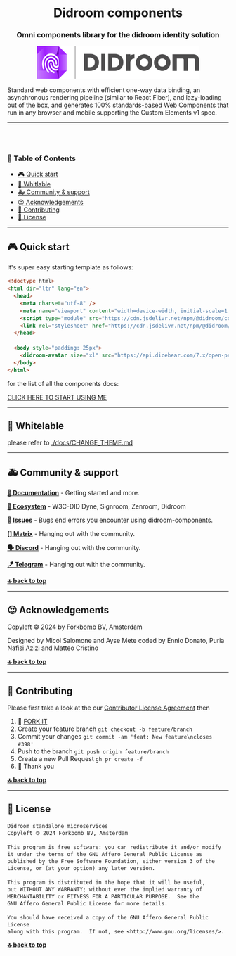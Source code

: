 <div align="center">

# Didroom components

### Omni components library for the didroom identity solution

</div>

<p align="center">
   <img src="https://github.com/ForkbombEu/DIDroom/raw/main/images/DIDroom_logo.png" width="370">
</p>
Standard web components with efficient one-way data binding, an asynchronous rendering pipeline (similar to React Fiber), and lazy-loading out of the box, and generates 100% standards-based Web Components that run in any browser and mobile supporting the Custom Elements v1 spec.


---
<br><br>

<div id="toc">

### 🚩 Table of Contents

- [🎮 Quick start](#-quick-start)
- [💄 Whitlable](#-whitelable)
- [🚑 Community & support](#-community--support)
- [😍 Acknowledgements](#-acknowledgements)
- [👤 Contributing](#-contributing)
- [💼 License](#-license)

</div>

***
## 🎮 Quick start

It's super easy starting template as follows:

```html
<!doctype html>
<html dir="ltr" lang="en">
  <head>
    <meta charset="utf-8" />
    <meta name="viewport" content="width=device-width, initial-scale=1.0, minimum-scale=1.0, maximum-scale=5.0" />
    <script type="module" src="https://cdn.jsdelivr.net/npm/@didroom/components/dist/didroom-components/didroom-components.esm.js"></script>
    <link rel="stylesheet" href="https://cdn.jsdelivr.net/npm/@didroom/components/dist/didroom-components/didroom-components.css"/>
  </head>

  <body style="padding: 25px">
    <didroom-avatar size="xl" src="https://api.dicebear.com/7.x/open-peeps/svg" />
  </body>
</html>

```

for the list of all the components docs:

[CLICK HERE TO START USING ME](https://forkbombeu.github.io/didroom-components/)

***
## 💄 Whitelable

please refer to [./docs/CHANGE_THEME.md](./docs/CHANGE_THEME.md)

***
## 🚑 Community & support

**[📝 Documentation](#toc)** - Getting started and more.

**[🌱 Ecosystem](https://forkbomb.solutions/solution/didroom/)** - W3C-DID Dyne, Signroom, Zenroom, Didroom

**[🚩 Issues](../../issues)** - Bugs end errors you encounter using didroom-components.

**[[] Matrix](https://socials.dyne.org/matrix)** - Hanging out with the community.

**[🗣️ Discord](https://socials.dyne.org/discord)** - Hanging out with the community.

**[🪁 Telegram](https://socials.dyne.org/telegram)** - Hanging out with the community.

**[🔝 back to top](#toc)**


***
## 😍 Acknowledgements

Copyleft 🄯 2024 by [Forkbomb](https://www.forkbomb.eu) BV, Amsterdam

Designed by Micol Salomone and Ayse Mete coded by Ennio Donato, Puria Nafisi Azizi and Matteo Cristino

**[🔝 back to top](#toc)**

***
## 👤 Contributing

Please first take a look at the our [Contributor License Agreement](CONTRIBUTING.md) then

1.  🔀 [FORK IT](../../fork)
2.  Create your feature branch `git checkout -b feature/branch`
3.  Commit your changes `git commit -am 'feat: New feature\ncloses #398'`
4.  Push to the branch `git push origin feature/branch`
5.  Create a new Pull Request `gh pr create -f`
6.  🙏 Thank you


**[🔝 back to top](#toc)**

***
## 💼 License
    Didroom standalone microservices
    Copyleft 🄯 2024 Forkbomb BV, Amsterdam

    This program is free software: you can redistribute it and/or modify
    it under the terms of the GNU Affero General Public License as
    published by the Free Software Foundation, either version 3 of the
    License, or (at your option) any later version.

    This program is distributed in the hope that it will be useful,
    but WITHOUT ANY WARRANTY; without even the implied warranty of
    MERCHANTABILITY or FITNESS FOR A PARTICULAR PURPOSE.  See the
    GNU Affero General Public License for more details.

    You should have received a copy of the GNU Affero General Public License
    along with this program.  If not, see <http://www.gnu.org/licenses/>.

**[🔝 back to top](#toc)**
